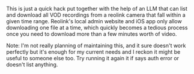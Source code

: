 This is just a quick hack put together with the help of an LLM that can list and download all VOD recordings from a reolink camera that fall within a given time range. Reolink's local admin website and iOS app only allow downloading one file at a time, which quickly becomes a tedious process once you need to download more than a few minutes worth of video. 

Note: I'm not really planning of maintaining this, and it sure doesn't work perfectly but it's enough for my current needs and I reckon it might be useful to someone else too. Try running it again it if says auth error or doesn't list anything.
